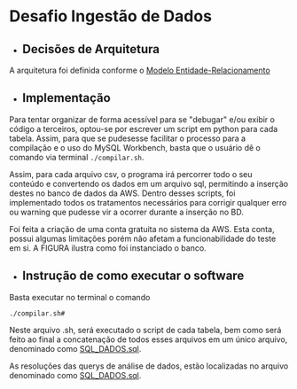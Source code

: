 # Desafio Ingestão de Dados

- ## Decisões de Arquitetura
A arquitetura foi definida conforme o [Modelo Entidade-Relacionamento](https://github.com/BrunoMalosti/IngestaoDados2rp/blob/master/Modelagem.pdf)


- ## Implementação 

Para tentar organizar de forma acessível para se "debugar" e/ou exibir o código a terceiros, optou-se por escrever um script em python para cada tabela. Assim, para que se pudesesse facilitar o processo para a compilação e o uso do MySQL Workbench, basta que o usuário dê o comando via terminal ```./compilar.sh```.

Assim, para cada arquivo csv, o programa irá percorrer todo o seu conteúdo e convertendo os dados em um arquivo sql, permitindo a inserção destes no banco de dados da AWS. Dentro desses scripts, foi implementado todos os tratamentos necessários para corrigir qualquer erro ou warning que pudesse vir a ocorrer durante a inserção no BD.

Foi feita a criação de uma conta gratuita no sistema da AWS. Esta conta, possui algumas limitações porém não afetam a funcionabilidade do teste em si. A FIGURA ilustra como foi instanciado o banco.


- ## Instrução de como executar o software

Basta executar no terminal o comando

```./compilar.sh#```

Neste arquivo .sh, será executado o script de cada tabela, bem como será feito ao final a concatenação de todos esses arquivos em um único arquivo, denominado como [SQL_DADOS.sql](https://github.com/BrunoMalosti/IngestaoDados2rp/blob/master/SQL_DADOS.sql).

As resoluções das querys de análise de dados, estão localizadas no arquivo denominado como [SQL_DADOS.sql](https://github.com/BrunoMalosti/IngestaoDados2rp/blob/master/SQL%20QUERYS.sql).
